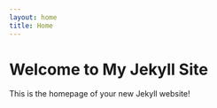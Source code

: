 ```yaml
---
layout: home
title: Home
---
```


# Welcome to My Jekyll Site

This is the homepage of your new Jekyll website!